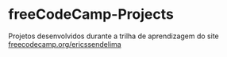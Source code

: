 # freeCodeCamp-Projects
Projetos desenvolvidos durante a trilha de aprendizagem do site <a href='https://freecodecamp.org/ericssendelima'>freecodecamp.org/ericssendelima</a>
